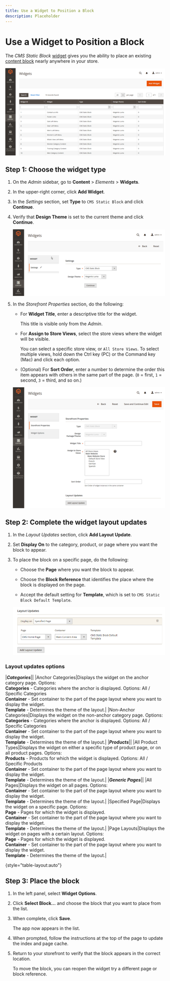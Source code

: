 ```yaml
---
title: Use a Widget to Position a Block
description: Placeholder
---
```

# Use a Widget to Position a Block

The _CMS Static Block_ [widget](widgets.md) gives you the ability to place an existing [content block](blocks.md) nearly anywhere in your store.

![Widgets list](./assets/widgets.png)<!-- zoom -->

## Step 1: Choose the widget type

1. On the _Admin_ sidebar, go to **Content** > _Elements_ > **Widgets**.

1. In the upper-right corner, click **Add Widget**.

1. In the _Settings_ section, set **Type** to `CMS Static Block` and click **Continue**.

1. Verify that **Design Theme** is set to the current theme and click **Continue**.

   ![Widget settings](./assets/widget-settings.png)<!-- zoom -->

1. In the _Storefront Properties_ section, do the following:

   - For **Widget Title**, enter a descriptive title for the widget.

      This title is visible only from the _Admin_.

   - For **Assign to Store Views**, select the store views where the widget will be visible.

      You can select a specific store view, or `All Store Views`. To select multiple views, hold down the Ctrl key (PC) or the Command key (Mac) and click each option.

   - (Optional) For **Sort Order**, enter a number to determine the order this item appears with others in the same part of the page. (`0` = first, `1` = second, `3` = third, and so on.)

   ![Widget storefront properties](./assets/widget-storefront-properties.png)<!-- zoom -->

## Step 2: Complete the widget layout updates

1. In the _Layout Updates_ section, click **Add Layout Update**.

1. Set **Display On** to the category, product, or page where you want the block to appear.

1. To place the block on a specific page, do the following:

   - Choose the **Page** where you want the block to appear.

   - Choose the **Block Reference** that identifies the place where the block is displayed on the page.

   - Accept the default setting for **Template**, which is set to `CMS Static Block Default Template`.

   ![Widget layout updates](./assets/widget-layout-update-home-page.png)<!-- zoom -->

### Layout updates options

|**_Categories_**||
|Anchor Categories|Displays the widget on the anchor category page. Options:<br/>**Categories** - Categories where the anchor is displayed. Options: All / Specific Categories<br/>**Container** - Set container to the part of the page layout where you want to display the widget.<br/>**Template** - Determines the theme of the layout.|
|Non-Anchor Categories|Displays the widget on the non-anchor category page. Options:<br/>**Categories** - Categories where the anchor is displayed. Options: All / Specific Categories<br/>**Container** - Set container to the part of the page layout where you want to display the widget.<br/>**Template** - Determines the theme of the layout.|
|**_Products_**||
|All Product Types|Displays the widget on either a specific type of product page, or on all product pages. Options:<br/>**Products** - Products for which the widget is displayed. Options: All / Specific Products<br/>**Container** - Set container to the part of the page layout where you want to display the widget.<br/>**Template** - Determines the theme of the layout.|
|**_Generic Pages_**||
|All Pages|Displays the widget on all pages. Options:<br/>**Container** - Set container to the part of the page layout where you want to display the widget.<br/>**Template** - Determines the theme of the layout.|
|Specified Page|Displays the widget on a specific page. Options:<br/>**Page** - Pages for which the widget is displayed.<br/>**Container** - Set container to the part of the page layout where you want to display the widget.<br/>**Template** - Determines the theme of the layout.|
|Page Layouts|Displays the widget on pages with a certain layout. Options:<br/>**Page** - Pages for which the widget is displayed.<br/>**Container** - Set container to the part of the page layout where you want to display the widget.<br/>**Template** - Determines the theme of the layout.|

{style="table-layout:auto"}

## Step 3: Place the block

1. In the left panel, select **Widget Options**.

1. Click **Select Block…** and choose the block that you want to place from the list.

1. When complete, click **Save**.

   The app now appears in the list.

1. When prompted, follow the instructions at the top of the page to update the index and page cache.

1. Return to your storefront to verify that the block appears in the correct location.

   To move the block, you can reopen the widget try a different page or block reference.
